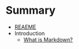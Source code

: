 # Summary

* [REAEME](README.md)
* Introduction
  * [What is Markdown?](Introduction/what-is-markdown.md)

